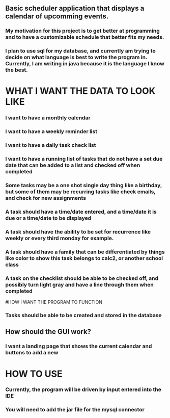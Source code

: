 ## Basic scheduler application that displays a calendar of upcomming events.

### My motivation for this project is to get better at programming and to have a customizable schedule that better fits my needs.
###
### I plan to use sql for my database, and currently am trying to decide on what language is best to write the program in. Currently, I am writing in java because it is the language I know the best.

# WHAT I WANT THE DATA TO LOOK LIKE
### I want to have a monthly calendar
### I want to have a weekly reminder list
### I want to have a daily task check list
### I want to have a running list of tasks that do not have a set due date that can be added to a list and checked off when completed
### Some tasks may be a one shot single day thing like a birthday, but some of them may be recurring tasks like check emails, and check for new assignments
### A task should have a time/date entered, and a time/date it is due or a time/date to be displayed
### A task should have the ability to be set for recurrence like weekly or every third monday for example.
### A task should have a family that can be differentiated by things like color to show this task belongs to calc2, or another school class
### A task on the checklist should be able to be checked off, and possibly turn light gray and have a line through them when completed

#HOW I WANT THE PROGRAM TO FUNCTION
### Tasks should be able to be created and stored in the database

## How should the GUI work?
### I want a landing page that shows the current calendar and buttons to add a new 

# HOW TO USE
### Currently, the program will be driven by input entered into the IDE
### You will need to add the jar file for the mysql connector